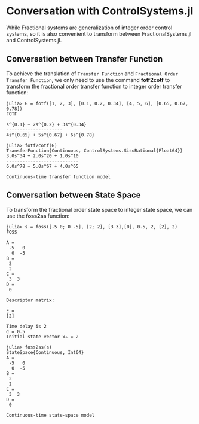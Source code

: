 # Conversation with ControlSystems.jl

While Fractional systems are generalization of integer order control systems, so it is also convenient to transform between FractionalSystems.jl and ControlSystems.jl.

## Conversation between Transfer Function

To achieve the translation of ```Transfer Function``` and ```Fractional Order Transfer Function```,  we only need to use the command **fotf2cotf** to transform the fractional order transfer function to integer order transfer function:

```julia-repl
julia> G = fotf([1, 2, 3], [0.1, 0.2, 0.34], [4, 5, 6], [0.65, 0.67, 0.78])
FOTF

s^{0.1} + 2s^{0.2} + 3s^{0.34}
---------------------
4s^{0.65} + 5s^{0.67} + 6s^{0.78}

julia> fotf2cotf(G)
TransferFunction{Continuous, ControlSystems.SisoRational{Float64}}        
3.0s^34 + 2.0s^20 + 1.0s^10
---------------------------
6.0s^78 + 5.0s^67 + 4.0s^65

Continuous-time transfer function model
```


## Conversation between State Space

To transform the fractional order state space to integer state space, we can use the **foss2ss** function:

```julia-repl
julia> s = foss([-5 0; 0 -5], [2; 2], [3 3],[0], 0.5, 2, [2], 2)
FOSS

A =
 -5   0
  0  -5
B =
 2
 2
C =
 3  3
D =
 0

Descriptor matrix:

E =
[2]

Time delay is 2
α = 0.5
Initial state vector x₀ = 2

julia> foss2ss(s)
StateSpace{Continuous, Int64}
A = 
 -5   0
  0  -5
B =
 2
 2
C =
 3  3
D =
 0

Continuous-time state-space model
```